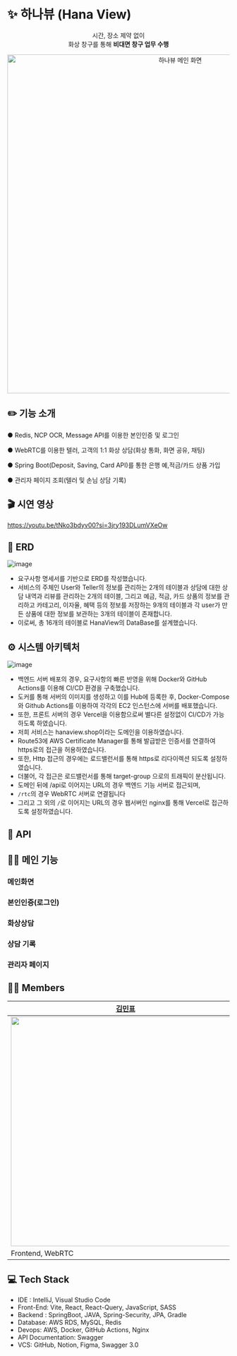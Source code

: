 # ✨ 하나뷰 (Hana View)
<p align="center">시간, 장소 제약 없이<br />화상 창구를 통해 <b>비대면 창구 업무 수행</b>
  
<div align="center">
<img width="768" alt="하나뷰 메인 화면" src="https://github.com/HanaView/.github/assets/71822139/055a9ae2-49e6-4ef1-a6a5-b2feef84176a">
</div>

## ✏️ 기능 소개
<p>● Redis, NCP OCR, Message API를 이용한 본인인증 및 로그인</p>
<p>● WebRTC를 이용한 텔러, 고객의 1:1 화상 상담(화상 통화, 화면 공유, 채팅)</p>
<p>● Spring Boot(Deposit, Saving, Card API)를 통한 은행 예,적금/카드 상품 가입</p>
<p>● 관리자 페이지 조회(텔러 및 손님 상담 기록)</p>

## 🎬 시연 영상
https://youtu.be/tNko3bdyv00?si=3jry193DLumVXeOw


## 📀 ERD
![image](https://github.com/HanaView/.github/assets/71822139/bdde02af-8def-4616-b8f6-eb63a522a0a6)
- 요구사항 명세서를 기반으로 ERD를 작성했습니다.
- 서비스의 주체인 User와 Teller의 정보를 관리하는 2개의 테이블과 상담에 대한 상담 내역과 리뷰를 관리하는 2개의 테이블, 그리고 예금, 적금, 카드 상품의 정보를 관리하고 카테고리, 이자율, 혜택 등의 정보를 저장하는 9개의 테이블과
각 user가 만든 상품에 대한 정보를 보관하는 3개의 테이블이 존재합니다.
- 이로써, 총 16개의 테이블로 HanaView의 DataBase를 설계했습니다.


## ⚙️ 시스템 아키텍처
![image](https://github.com/HanaView/.github/assets/71822139/5acd52e3-9892-435b-96dc-744710b9e400)
- 백엔드 서버 배포의 경우, 요구사항의 빠른 반영을 위해 Docker와 GitHub Actions를 이용해 CI/CD 환경을 구축했습니다.
- 도커를 통해 서버의 이미지를 생성하고 이를 Hub에 등록한 후, Docker-Compose와 Github Actions를 이용하여 각각의 EC2 인스턴스에 서버를 배포했습니다.
- 또한, 프론트 서버의 경우 Vercel을 이용함으로써 별다른 설정없이 CI/CD가 가능하도록 하였습니다.
- 저희 서비스는 hanaview.shop이라는 도메인을 이용하였습니다.
- Route53에 AWS Certificate Manager를 통해 발급받은 인증서를 연결하여 https로의 접근을 허용하였습니다.
- 또한, Http 접근의 경우에는 로드밸런서를 통해 https로 리다이렉션 되도록 설정하였습니다.
- 더불어, 각 접근은 로드밸런서를 통해 target-group 으로의 트래픽이 분산됩니다.
- 도메인 뒤에 /api로 이어지는 URL의 경우 백엔드 기능 서버로 접근되며,
- `/rtc`의 경우 WebRTC 서버로 연결됩니다
- 그리고 그 외의 `/`로 이어지는 URL의 경우 웹서버인 nginx를 통해 Vercel로 접근하도록 설정하였습니다.


## 📃 API



## 🙍‍♂️ 메인 기능
### 메인화면

### 본인인증(로그인)


### 화상상담

### 상담 기록

### 관리자 페이지



## 👨‍💻 Members
| [김민표](https://github.com/rabbitate)                                          | [유다영](https://github.com/allzeroyou)                                          | [강민주](https://github.com/Minjoo-kang123)                                              | [김서윤](https://github.com/yunred)                                              | [이고은](https://github.com/egon6018)                                          | [임탁균](https://github.com/ImTakGyun)                                          |
| ------------------------------------------------------------------------------ | ------------------------------------------------------------------------------- | -------------------------------------------------------------------------------- | ------------------------------------------------------------------------------- | ------------------------------------------------------------------------------- | ------------------------------------------------------------------------------- |
| <img width = "520" src="https://avatars.githubusercontent.com/u/56537513?v=4"> | <img width = "520" src ="https://avatars.githubusercontent.com/u/71822139?v=4"> | <img width = "520" src ="https://avatars.githubusercontent.com/u/69236634?v=4"> | <img width = "520" src ="https://avatars.githubusercontent.com/u/84527643?v=4"> | <img width = "520" src ="https://avatars.githubusercontent.com/u/100110832?v=4"> | <img width = "520" src ="https://avatars.githubusercontent.com/u/98458302?v=4"> |
| Frontend, WebRTC                                                               | Frontend, WebRTC                                                                        |  Backend                                                                         | Frontend                                                                 | Backend                                                                         | Backend, DevOps                                                                  |

## 💻 Tech Stack
- IDE : IntelliJ, Visual Studio Code
- Front-End: Vite, React, React-Query, JavaScript, SASS
- Backend : SpringBoot, JAVA, Spring-Security, JPA, Gradle
- Database: AWS RDS, MySQL, Redis
- Devops: AWS, Docker, GitHub Actions, Nginx
- API Documentation: Swagger
- VCS: GitHub, Notion, Figma, Swagger 3.0
